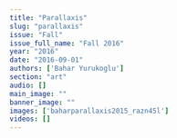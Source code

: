 ```yaml
---
title: "Parallaxis"
slug: "parallaxis"
issue: "Fall"
issue_full_name: "Fall 2016"
year: "2016"
date: "2016-09-01"
authors: ['Bahar Yurukoglu']
section: "art"
audio: []
main_image: ""
banner_image: ""
images: ['baharparallaxis2015_razn45l']
videos: []
---
```

